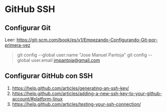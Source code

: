 # GitHub SSH

## Configurar Git

Leer: https://git-scm.com/book/es/v1/Empezando-Configurando-Git-por-primera-vez

> git config --global user.name "Jose Manuel Pantoja"
> git config --global user.email jmpantoja@gmail.com

## Configurar GitHub con SSH

1. https://help.github.com/articles/generating-an-ssh-key/
2. https://help.github.com/articles/adding-a-new-ssh-key-to-your-github-account/#platform-linux
3. https://help.github.com/articles/testing-your-ssh-connection/
